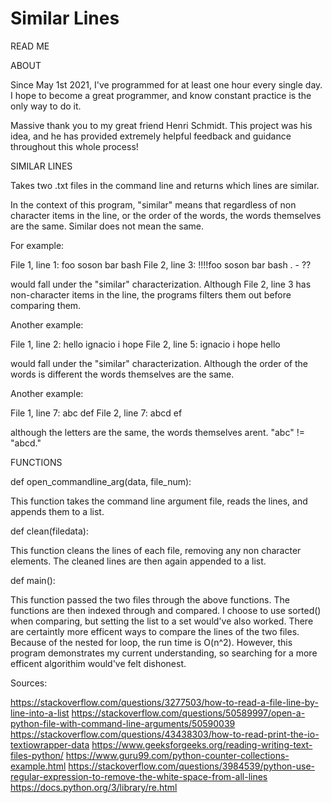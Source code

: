 # Similar Lines

READ ME

ABOUT

Since May 1st 2021, I've programmed for at least one hour every single day. I hope to become a great programmer, and know constant practice is the only way to do it. 

Massive thank you to my great friend Henri Schmidt. This project was his idea, and he has provided extremely helpful feedback and guidance throughout this whole process!

SIMILAR LINES

Takes two .txt files in the command line and returns which lines are similar. 

In the context of this program, "similar" means that regardless of non character items in the line, or the order of the words, the words themselves are the same. Similar does not mean the same. 

For example:

File 1, line 1: foo soson bar bash
File 2, line 3: !!!!foo soson bar bash . - ??

would fall under the "similar" characterization. Although File 2, line 3 has non-character items in the line, the programs filters them out before comparing them.

Another example:

File 1, line 2: hello ignacio i hope
File 2, line 5: ignacio i hope hello

would fall under the "similar" characterization. Although the order of the words is different the words themselves are the same. 

Another example: 

File 1, line 7: abc def
File 2, line 7: abcd ef 

although the letters are the same, the words themselves arent. "abc" != "abcd."

FUNCTIONS 

def open_commandline_arg(data, file_num):

This function takes the command line argument file, reads the lines, and appends them to a list. 


def clean(filedata):

This function cleans the lines of each file, removing any non character elements. The cleaned lines are then again appended to a list. 

def main():


This function passed the two files through the above functions. The functions are then indexed through and compared. I choose to use sorted() when comparing, but setting the list to a set would've also worked. 
There are certaintly more efficent ways to compare the lines of the two files. Because of the nested for loop, the run time is O(n^2). However, this program demonstrates my current understanding, so searching for a more efficent algorithim would've felt dishonest.

Sources: 

https://stackoverflow.com/questions/3277503/how-to-read-a-file-line-by-line-into-a-list
https://stackoverflow.com/questions/50589997/open-a-python-file-with-command-line-arguments/50590039
https://stackoverflow.com/questions/43438303/how-to-read-print-the-io-textiowrapper-data
https://www.geeksforgeeks.org/reading-writing-text-files-python/
https://www.guru99.com/python-counter-collections-example.html
https://stackoverflow.com/questions/3984539/python-use-regular-expression-to-remove-the-white-space-from-all-lines
https://docs.python.org/3/library/re.html
